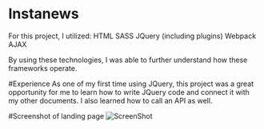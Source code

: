 # Instanews

For this project, I utilized:
HTML
SASS
JQuery (including plugins)
Webpack
AJAX

By using these technologies, I was able to further understand how these frameworks operate.

#Experience
As one of my first time using JQuery, this project was a great opportunity for me to learn how to write JQuery code and connect it with my other documents. I also learned how to call an API as well.

#Screenshot of landing page
![ScreenShot](https://cloud.githubusercontent.com/assets/16126904/21077884/23ab6e66-bf0f-11e6-8557-5f51e21cdbff.png)

  